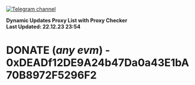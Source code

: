 [![Telegram channel](https://img.shields.io/endpoint?url=https://runkit.io/damiankrawczyk/telegram-badge/branches/master?url=https://t.me/n4z4v0d)](https://t.me/n4z4v0d) 

**Dynamic Updates Proxy List with Proxy Checker**  
**Last Updated: 22.12.23 23:54**

# DONATE (_any evm_) - 0xDEADf12DE9A24b47Da0a43E1bA70B8972F5296F2

